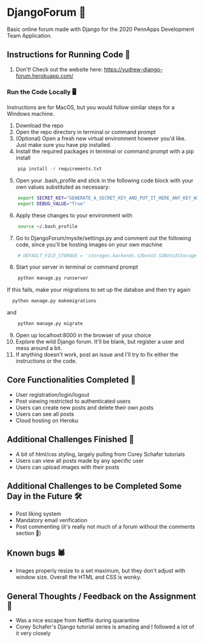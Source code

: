# DjangoForum 💬
Basic online forum made with Django for the 2020 PennApps Development Team Application.
## Instructions for Running Code 📝
1. Don't! Check out the website here: https://yudrew-django-forum.herokuapp.com/
### Run the Code Locally 🖥 
Instructions are for MacOS, but you would follow similar steps for a Windows machine.
1. Download the repo
2. Open the repo directory in terminal or command prompt
3. (Optional) Open a fresh new virtual environment however you'd like. Just make sure you have pip installed.
4. Install the required packages in terminal or command prompt with a pip install
```bash
    pip install -r requirements.txt
```
5. Open your .bash_profile and stick in the following code block with your own values substituted as necessary:
```bash
    export SECRET_KEY="GENERATE_A_SECRET_KEY_AND_PUT_IT_HERE_ANY_KEY_WILL_DO"
    export DEBUG_VALUE="True"
```
6. Apply these changes to your environment with
```bash
    source ~/.bash_profile
```
7. Go to DjangoForum/mysite/settings.py and comment out the following code, since you'll be hosting images on your own machine
```python
    # DEFAULT_FILE_STORAGE = 'storages.backends.s3boto3.S3Boto3Storage'
```
8. Start your server in terminal or command prompt
```bash
    python manage.py runserver
```
If this fails, make your migrations to set up the databse and then try again
  ```bash
    python manage.py makemigrations
```
  and
```bash
    python manage.py migrate
```
9. Open up localhost:8000 in the browser of your choice
10. Explore the wild Django forum. It'll be blank, but register a user and mess around a bit.
11. If anything doesn't work, post an issue and I'll try to fix either the instructions or the code.
## Core Functionalities Completed 💪
- User registration/login/logout
- Post viewing restricted to authenticated users
- Users can create new posts and delete their own posts
- Users can see all posts
- Cloud hosting on Heroku
## Additional Challenges Finished 🙌
- A bit of html/css styling, largely pulling from Corey Schafer tutorials
- Users can view all posts made by any specific user
- Users can upload images with their posts
## Additional Challenges to be Completed Some Day in the Future 🛠
- Post liking system
- Mandatory email verification
- Post commenting (it's really not much of a forum without the comments section 🤔)
## Known bugs 🕷
- Images properly resize to a set maximum, but they don't adjust with window size. Overall the HTML and CSS is wonky.
## General Thoughts / Feedback on the Assignment 💭
- Was a nice escape from Netflix during quarantine
- Corey Schafer's Django tutorial series is amazing and I followed a lot of it very closely
